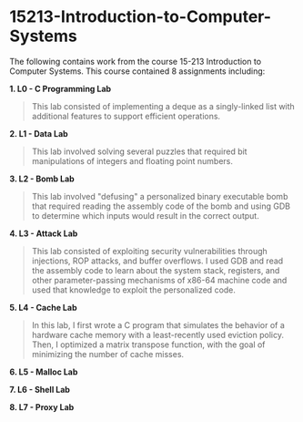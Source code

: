 # 15213-Introduction-to-Computer-Systems

The following contains work from the course 15-213 Introduction to Computer Systems. This course contained 8 assignments including:

__1. L0 - C Programming Lab__

  > This lab consisted of implementing a deque as a singly-linked list with additional features to support efficient operations.
  
__2. L1 - Data Lab__

  > This lab involved solving several puzzles that required bit manipulations of integers and floating point numbers.

__3. L2 - Bomb Lab__

  > This lab involved "defusing" a personalized binary executable bomb that required reading the assembly code of the bomb and using GDB to determine which inputs would result in the correct output.

__4. L3 - Attack Lab__

  > This lab consisted of exploiting security vulnerabilities through injections, ROP attacks, and buffer overflows. I used GDB and read the assembly code to learn about the system stack, registers, and other parameter-passing mechanisms of x86-64 machine code and used that knowledge to exploit the personalized code.

__5. L4 - Cache Lab__

  > In this lab, I first wrote a C program that simulates the behavior of a hardware cache memory with a least-recently used eviction policy. Then, I optimized
a matrix transpose function, with the goal of minimizing the number of cache misses.

__6. L5 - Malloc Lab__

__7. L6 - Shell Lab__

__8. L7 - Proxy Lab__
